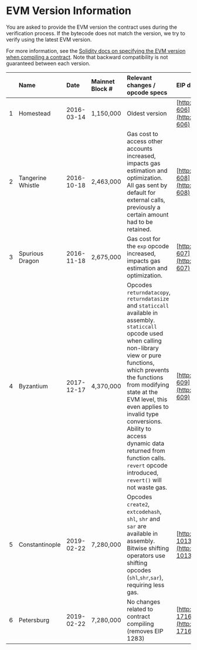 # EVM Version Information

You are asked to provide the EVM version the contract uses during the verification process. If the bytecode does not match the version, we try to verify using the latest EVM version.

For more information, see the [Solidity docs on specifying the EVM version when compiling a contract](https://solidity.readthedocs.io/en/v0.5.3/using-the-compiler.html). Note that backward compatibility is not guaranteed between each version.

|  | Name | Date | Mainnet Block \# | Relevant changes / opcode specs | EIP details |
| :--- | :--- | :--- | :--- | :--- | :--- |
| 1 | Homestead | 2016-03-14 | 1,150,000 | Oldest version | [http://eips.ethereum.org/EIPS/eip-606](http://eips.ethereum.org/EIPS/eip-606) |
| 2 | Tangerine Whistle | 2016-10-18 | 2,463,000 | Gas cost to access other accounts increased, impacts gas estimation and optimization.   All gas sent by default for external calls, previously a certain amount had to be retained. | [http://eips.ethereum.org/EIPS/eip-608](http://eips.ethereum.org/EIPS/eip-608) |
| 3 | Spurious Dragon | 2016-11-18 | 2,675,000 | Gas cost for the `exp` opcode increased, impacts gas estimation and optimization. | [http://eips.ethereum.org/EIPS/eip-607](http://eips.ethereum.org/EIPS/eip-607) |
| 4 | Byzantium | 2017-12-17 | 4,370,000 | Opcodes `returndatacopy`, `returndatasize` and `staticcall` available in assembly.   `staticcall` opcode used when calling non-library view or pure functions, which prevents the functions from modifying state at the EVM level, this even applies to invalid type conversions.   Ability to access dynamic data returned from function calls.    `revert` opcode introduced, `revert()` will not waste gas. | [http://eips.ethereum.org/EIPS/eip-609](http://eips.ethereum.org/EIPS/eip-609) |
| 5 | Constantinople | 2019-02-22 | 7,280,000 | Opcodes `create2`, `extcodehash`, `shl`, `shr` and `sar` are available in assembly.   Bitwise shifting operators use shifting opcodes \(`shl`,`shr`,`sar`\), requiring less gas. | [http://eips.ethereum.org/EIPS/eip-1013](http://eips.ethereum.org/EIPS/eip-1013) |
| 6 | Petersburg | 2019-02-22 | 7,280,000 | No changes related to contract compiling \(removes EIP 1283\) | [http://eips.ethereum.org/EIPS/eip-1716](http://eips.ethereum.org/EIPS/eip-1716) |

## 

